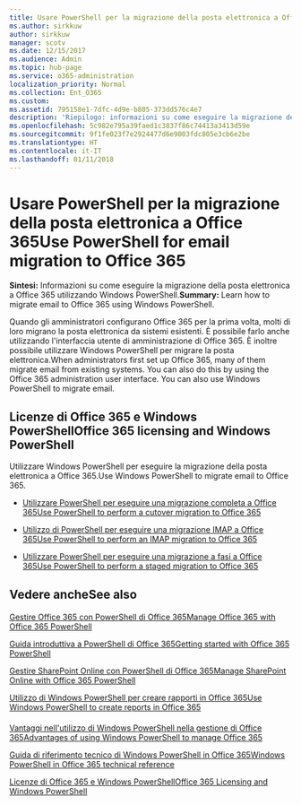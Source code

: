 ```yaml
---
title: Usare PowerShell per la migrazione della posta elettronica a Office 365
ms.author: sirkkuw
author: sirkkuw
manager: scotv
ms.date: 12/15/2017
ms.audience: Admin
ms.topic: hub-page
ms.service: o365-administration
localization_priority: Normal
ms.collection: Ent_O365
ms.custom: 
ms.assetid: 795158e1-7dfc-4d9e-b805-373dd576c4e7
description: 'Riepilogo: informazioni su come eseguire la migrazione della posta elettronica a Office 365 utilizzando Windows PowerShell.'
ms.openlocfilehash: 5c982e795a39faed1c3837f86c74413a3413d59e
ms.sourcegitcommit: 9f1fe023f7e2924477d6e9003fdc805e3cb6e2be
ms.translationtype: HT
ms.contentlocale: it-IT
ms.lasthandoff: 01/11/2018
---
```

# <a name="use-powershell-for-email-migration-to-office-365"></a><span data-ttu-id="4b182-103">Usare PowerShell per la migrazione della posta elettronica a Office 365</span><span class="sxs-lookup"><span data-stu-id="4b182-103">Use PowerShell for email migration to Office 365</span></span>

 <span data-ttu-id="4b182-104">**Sintesi:** Informazioni su come eseguire la migrazione della posta elettronica a Office 365 utilizzando Windows PowerShell.</span><span class="sxs-lookup"><span data-stu-id="4b182-104">**Summary:** Learn how to migrate email to Office 365 using Windows PowerShell.</span></span>
  
<span data-ttu-id="4b182-p101">Quando gli amministratori configurano Office 365 per la prima volta, molti di loro migrano la posta elettronica da sistemi esistenti. È possibile farlo anche utilizzando l'interfaccia utente di amministrazione di Office 365. È inoltre possibile utilizzare Windows PowerShell per migrare la posta elettronica.</span><span class="sxs-lookup"><span data-stu-id="4b182-p101">When administrators first set up Office 365, many of them migrate email from existing systems. You can also do this by using the Office 365 administration user interface. You can also use Windows PowerShell to migrate email.</span></span>
  
## <a name="office-365-licensing-and-windows-powershell"></a><span data-ttu-id="4b182-108">Licenze di Office 365 e Windows PowerShell</span><span class="sxs-lookup"><span data-stu-id="4b182-108">Office 365 licensing and Windows PowerShell</span></span>

<span data-ttu-id="4b182-109">Utilizzare Windows PowerShell per eseguire la migrazione della posta elettronica a Office 365.</span><span class="sxs-lookup"><span data-stu-id="4b182-109">Use Windows PowerShell to migrate email to Office 365.</span></span> 
  
- [<span data-ttu-id="4b182-110">Utilizzare PowerShell per eseguire una migrazione completa a Office 365</span><span class="sxs-lookup"><span data-stu-id="4b182-110">Use PowerShell to perform a cutover migration to Office 365</span></span>](use-powershell-to-perform-a-cutover-migration-to-office-365.md)
    
- [<span data-ttu-id="4b182-111">Utilizzo di PowerShell per eseguire una migrazione IMAP a Office 365</span><span class="sxs-lookup"><span data-stu-id="4b182-111">Use PowerShell to perform an IMAP migration to Office 365</span></span>](use-powershell-to-perform-an-imap-migration-to-office-365.md)
    
- [<span data-ttu-id="4b182-112">Utilizzare PowerShell per eseguire una migrazione a fasi a Office 365</span><span class="sxs-lookup"><span data-stu-id="4b182-112">Use PowerShell to perform a staged migration to Office 365</span></span>](use-powershell-to-perform-a-staged-migration-to-office-365.md)
    
## <a name="see-also"></a><span data-ttu-id="4b182-113">Vedere anche</span><span class="sxs-lookup"><span data-stu-id="4b182-113">See also</span></span>

#### 

[<span data-ttu-id="4b182-114">Gestire Office 365 con PowerShell di Office 365</span><span class="sxs-lookup"><span data-stu-id="4b182-114">Manage Office 365 with Office 365 PowerShell</span></span>](manage-office-365-with-office-365-powershell.md)
  
[<span data-ttu-id="4b182-115">Guida introduttiva a PowerShell di Office 365</span><span class="sxs-lookup"><span data-stu-id="4b182-115">Getting started with Office 365 PowerShell</span></span>](getting-started-with-office-365-powershell.md)
  
[<span data-ttu-id="4b182-116">Gestire SharePoint Online con PowerShell di Office 365</span><span class="sxs-lookup"><span data-stu-id="4b182-116">Manage SharePoint Online with Office 365 PowerShell</span></span>](manage-sharepoint-online-with-office-365-powershell.md)
  
[<span data-ttu-id="4b182-117">Utilizzo di Windows PowerShell per creare rapporti in Office 365</span><span class="sxs-lookup"><span data-stu-id="4b182-117">Use Windows PowerShell to create reports in Office 365</span></span>](use-windows-powershell-to-create-reports-in-office-365.md)
#### 

<span data-ttu-id="4b182-118">[Vantaggi nell'utilizzo di Windows PowerShell nella gestione di Office 365](http://technet.microsoft.com/library/15144a50-453e-4cd5-befd-bc6736697967.aspx)</span><span class="sxs-lookup"><span data-stu-id="4b182-118">[Advantages of using Windows PowerShell to manage Office 365](http://technet.microsoft.com/library/15144a50-453e-4cd5-befd-bc6736697967.aspx)</span></span>
  
<span data-ttu-id="4b182-119">[Guida di riferimento tecnico di Windows PowerShell in Office 365](http://technet.microsoft.com/library/10d5c66a-7579-4319-aaa5-7a5e21d49cea.aspx)</span><span class="sxs-lookup"><span data-stu-id="4b182-119">[Windows PowerShell in Office 365 technical reference](http://technet.microsoft.com/library/10d5c66a-7579-4319-aaa5-7a5e21d49cea.aspx)</span></span>
  
<span data-ttu-id="4b182-120">[Licenze di Office 365 e Windows PowerShell](http://technet.microsoft.com/library/6ca0e430-f7ba-4184-becf-14c6c5c8dde5.aspx)</span><span class="sxs-lookup"><span data-stu-id="4b182-120">[Office 365 Licensing and Windows PowerShell](http://technet.microsoft.com/library/6ca0e430-f7ba-4184-becf-14c6c5c8dde5.aspx)</span></span>

